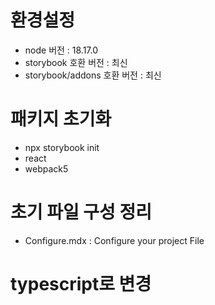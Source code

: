 # 환경설정
- node 버전 : 18.17.0
- storybook 호환 버전 : 최신
- storybook/addons 호환 버전 : 최신

# 패키지 초기화
- npx storybook init
- react
- webpack5

# 초기 파일 구성 정리
- Configure.mdx : Configure your project File

# typescript로 변경
